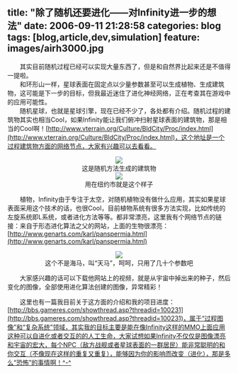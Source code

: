 title: "除了随机还要进化——对Infinity进一步的想法"
date: 2006-09-11 21:28:58
categories: blog
tags: [blog,article,dev,simulation]
feature: images/airh3000.jpg
---    
　　其实目前随机过程已经可以实现大量东西了，但是和自然界比起来还是不值得一提啦。  
　　和环形山一样，星球表面在固定点以少量参数甚至可以生成植物、生成建筑物，这可能是下一步的目标，但我最近迷住了进化神经网络，正在考查其在游戏中的应用可能性。  
　　随机星球，也就是星球引擎，现在已经不少了，各处都有介绍。随机过程的建筑物其实也相当Cool，如果Infinity能让我们俯冲扫射星球表面的建筑物，那是相当的Cool啊！[http://www.vterrain.org/Culture/BldCity/Proc/index.html](http://www.vterrain.org/Culture/BldCity/Proc/index.html)，这个地址是一个过程建筑物方面的网络节点，大家有兴趣可以去看看。
<!--more-->
<div style="text-align:center;"><img src="http://vterrain.org/Culture/BldCity/Proc/streetpattern.jpg" style="vertical-align:middle;"/></div>
<div style="text-align:center;">这是随机方法生成的建筑物</div>
<div style="text-align:center;"><img src="http://vterrain.org/Culture/BldCity/Proc/three02_small.jpg" style="vertical-align:middle;"/></div>
<div style="text-align:center;">用在纽约市就是这个样子</div>  

　　植物，Infinity由于专注于太空，对随机植物没有做什么应用，其实如果星球表面采用这个技术的话，也很Cool，目前植物系统有很多方法实现，比如传统的左旋系统即L系统，或者进化方法等等。都非常漂亮，这里我有个网络节点的链接：来自于形态进化算法之父的网站，上面的生物很漂亮：[http://www.genarts.com/karl/panspermia.html](http://www.genarts.com/karl/panspermia.html)
<div style="text-align:center;"><img src="http://www.biota.org/gallery/jpgs/airh3000.jpg" style="vertical-align:middle;"/></div>
<div style="text-align:center;">这个不是海马，叫“天马”，呵呵，只用了几十个参数吧</div>    
  
　　大家感兴趣的话可以下载他网站上的视频，就是从宇宙中掉出来的种子，然后变化的图像，全部使用进化算法创建的图像，异常精彩！  
  
　　这里也有一篇我目前关于这方面的介绍和我的项目进度：[http://bbs.gameres.com/showthread.asp?threadid=100231](http://bbs.gameres.com/showthread.asp?threadid=100231)，属于“过程图像”和“复杂系统”领域，其实我的目标主要是能在像Infinity这样的MMO上面应用这种可以自进化或者交互的的人工生命，大家试想如果Infinity不仅仅是图像漂亮和宇宙的宏大，每个NPC（敌方战舰或者星球表面的一群居民）能非常聪明的和你交互（不像现在这样的重复又重复），能够因为你的影响而改变（进化），那是多么“恐怖”的事情啊！^-^
